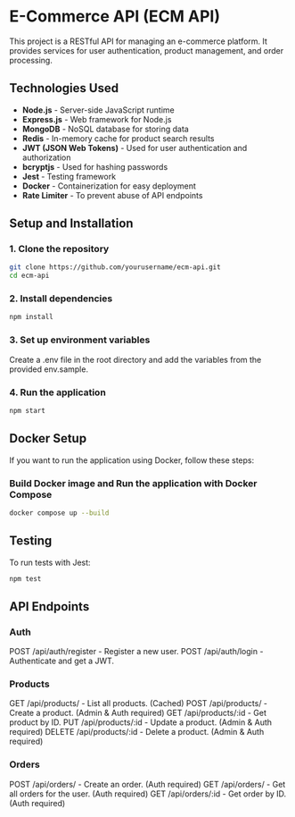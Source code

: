 # E-Commerce API (ECM API)

This project is a RESTful API for managing an e-commerce platform. It provides services for user authentication, product management, and order processing.

## Technologies Used

- **Node.js** - Server-side JavaScript runtime
- **Express.js** - Web framework for Node.js
- **MongoDB** - NoSQL database for storing data
- **Redis** - In-memory cache for product search results
- **JWT (JSON Web Tokens)** - Used for user authentication and authorization
- **bcryptjs** - Used for hashing passwords
- **Jest** - Testing framework
- **Docker** - Containerization for easy deployment
- **Rate Limiter** - To prevent abuse of API endpoints

## Setup and Installation

### 1. Clone the repository

```bash
git clone https://github.com/yourusername/ecm-api.git
cd ecm-api
```

### 2. Install dependencies

```bash
npm install
```

### 3. Set up environment variables

Create a .env file in the root directory and add the variables from the provided env.sample.

### 4. Run the application

```bash
npm start
```

## Docker Setup

If you want to run the application using Docker, follow these steps:

### Build Docker image and Run the application with Docker Compose

```bash
docker compose up --build
```

## Testing

To run tests with Jest:

```bash
npm test
```

## API Endpoints

### Auth

POST /api/auth/register - Register a new user. POST /api/auth/login - Authenticate and get a JWT.

### Products

GET /api/products/ - List all products. (Cached) POST /api/products/ - Create a product. (Admin & Auth required) GET /api/products/:id - Get product by ID. PUT /api/products/:id - Update a product. (Admin & Auth required) DELETE /api/products/:id - Delete a product. (Admin & Auth required)

### Orders

POST /api/orders/ - Create an order. (Auth required) GET /api/orders/ - Get all orders for the user. (Auth required) GET /api/orders/:id - Get order by ID. (Auth required)
